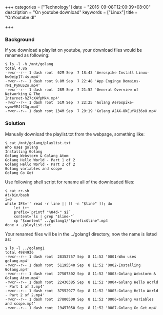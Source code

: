 +++
categories = ["Technology"]
date = "2016-09-08T12:00:39+08:00"
description = "On youtube download"
keywords = ["Linux"]
title = "OnYoutube dl"

+++
### Background
If you download a playlist on youtube, your download files would be renamed as
following:    

```
$ ls -l -h /mnt/golang
total 4.8G
-rwxr--r-- 1 dash root  62M Sep  7 18:43 'Aerospike Install Linux-bw0eipI7-4s.mp4'
-rwxr--r-- 1 dash root 9.8M Sep  7 22:48 'App Enginge Domains-rNI_PyNuS2o.mp4'
-rwxr--r-- 1 dash root  28M Sep  7 21:52 'General Overview of Networking & The
Internet-hZ7cX4fpMk4.mp4'
-rwxr--r-- 1 dash root  51M Sep  7 22:25 'Golang Aerospike-symvVMJlC3g.mp4'
-rwxr--r-- 1 dash root 134M Sep  7 20:19 'Golang AJAX-UkEuYXi36o8.mp4'
```
### Solution
Manually download the playlist.txt from the webpage, something like:    

```
$ cat /mnt/golang/playlist.txt
Who uses golang
Installing Golang
Golang Webstorm & Golang Atom
Golang Hello World - Part 1 of 2
Golang Hello World - Part 2 of 2
Golang variables and scope
Golang Go Get
```
Use following shell script for rename all of the downloaded files:    

```
$ cat rr.sh
#!/bin/bash
i=0
while IFS='' read -r line || [[ -n "$line" ]]; do
    let i++
    prefix=`printf "%04d-" $i`
    content=`ls | grep "$line-"`
    cp "$content" ../golang1/"$prefix$line".mp4
done < ./playlist.txt
```

Your renamed files will be in the ../golang1 directory, now the name is listed as:    

```
$ ls -l ../golang1   
total 4984936
-rwxr--r-- 1 dash root  28352757 Sep  8 11:52 '0001-Who uses golang.mp4'
-rwxr--r-- 1 dash root  51195540 Sep  8 11:52 '0002-Installing Golang.mp4'
-rwxr--r-- 1 dash root  27507302 Sep  8 11:52 '0003-Golang Webstorm & Golang Atom.mp4'
-rwxr--r-- 1 dash root  22430385 Sep  8 11:52 '0004-Golang Hello World - Part 1 of 2.mp4'
-rwxr--r-- 1 dash root  37552977 Sep  8 11:52 '0005-Golang Hello World - Part 2 of 2.mp4'
-rwxr--r-- 1 dash root  27800500 Sep  8 11:52 '0006-Golang variables and scope.mp4'
-rwxr--r-- 1 dash root  19457050 Sep  8 11:52 '0007-Golang Go Get.mp4'
```
